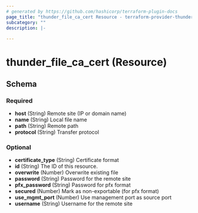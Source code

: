 ```yaml
---
# generated by https://github.com/hashicorp/terraform-plugin-docs
page_title: "thunder_file_ca_cert Resource - terraform-provider-thunder"
subcategory: ""
description: |-
  
---
```


# thunder_file_ca_cert (Resource)





<!-- schema generated by tfplugindocs -->
## Schema

### Required

- **host** (String) Remote site (IP or domain name)
- **name** (String) Local file name
- **path** (String) Remote path
- **protocol** (String) Transfer protocol

### Optional

- **certificate_type** (String) Certificate format
- **id** (String) The ID of this resource.
- **overwrite** (Number) Overwrite existing file
- **password** (String) Password for the remote site
- **pfx_password** (String) Password for pfx format
- **secured** (Number) Mark as non-exportable (for pfx format)
- **use_mgmt_port** (Number) Use management port as source port
- **username** (String) Username for the remote site


